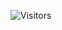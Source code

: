 ![Visitors](https://api.visitorbadge.io/api/combined?path=https://github.com/danhtienfuh&label=VISITORS&labelColor=%230066ff&countColor=%23ffffff&style=for-the-badge&logo=github)
